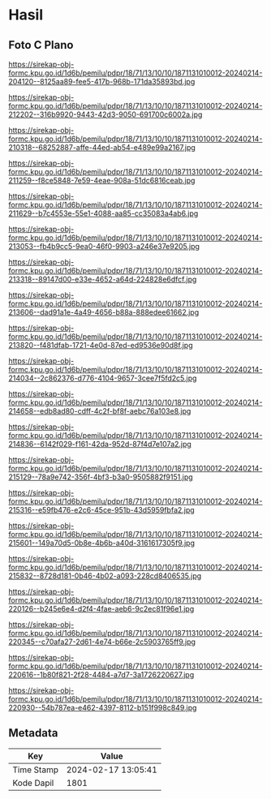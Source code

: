 # Hasil

## Foto C Plano

https://sirekap-obj-formc.kpu.go.id/1d6b/pemilu/pdpr/18/71/13/10/10/1871131010012-20240214-204120--8125aa89-fee5-417b-968b-171da35893bd.jpg

https://sirekap-obj-formc.kpu.go.id/1d6b/pemilu/pdpr/18/71/13/10/10/1871131010012-20240214-212202--316b9920-9443-42d3-9050-691700c6002a.jpg

https://sirekap-obj-formc.kpu.go.id/1d6b/pemilu/pdpr/18/71/13/10/10/1871131010012-20240214-210318--68252887-affe-44ed-ab54-e489e99a2167.jpg

https://sirekap-obj-formc.kpu.go.id/1d6b/pemilu/pdpr/18/71/13/10/10/1871131010012-20240214-211259--f8ce5848-7e59-4eae-908a-51dc6816ceab.jpg

https://sirekap-obj-formc.kpu.go.id/1d6b/pemilu/pdpr/18/71/13/10/10/1871131010012-20240214-211629--b7c4553e-55e1-4088-aa85-cc35083a4ab6.jpg

https://sirekap-obj-formc.kpu.go.id/1d6b/pemilu/pdpr/18/71/13/10/10/1871131010012-20240214-213053--fb4b9cc5-9ea0-46f0-9903-a246e37e9205.jpg

https://sirekap-obj-formc.kpu.go.id/1d6b/pemilu/pdpr/18/71/13/10/10/1871131010012-20240214-213318--89147d00-e33e-4652-a64d-224828e6dfcf.jpg

https://sirekap-obj-formc.kpu.go.id/1d6b/pemilu/pdpr/18/71/13/10/10/1871131010012-20240214-213606--dad91a1e-4a49-4656-b88a-888edee61662.jpg

https://sirekap-obj-formc.kpu.go.id/1d6b/pemilu/pdpr/18/71/13/10/10/1871131010012-20240214-213820--f481dfab-1721-4e0d-87ed-ed9536e90d8f.jpg

https://sirekap-obj-formc.kpu.go.id/1d6b/pemilu/pdpr/18/71/13/10/10/1871131010012-20240214-214034--2c862376-d776-4104-9657-3cee7f5fd2c5.jpg

https://sirekap-obj-formc.kpu.go.id/1d6b/pemilu/pdpr/18/71/13/10/10/1871131010012-20240214-214658--edb8ad80-cdff-4c2f-bf8f-aebc76a103e8.jpg

https://sirekap-obj-formc.kpu.go.id/1d6b/pemilu/pdpr/18/71/13/10/10/1871131010012-20240214-214836--6142f029-f161-42da-952d-87f4d7e107a2.jpg

https://sirekap-obj-formc.kpu.go.id/1d6b/pemilu/pdpr/18/71/13/10/10/1871131010012-20240214-215129--78a9e742-356f-4bf3-b3a0-9505882f9151.jpg

https://sirekap-obj-formc.kpu.go.id/1d6b/pemilu/pdpr/18/71/13/10/10/1871131010012-20240214-215316--e59fb476-e2c6-45ce-951b-43d5959fbfa2.jpg

https://sirekap-obj-formc.kpu.go.id/1d6b/pemilu/pdpr/18/71/13/10/10/1871131010012-20240214-215601--149a70d5-0b8e-4b6b-a40d-3161617305f9.jpg

https://sirekap-obj-formc.kpu.go.id/1d6b/pemilu/pdpr/18/71/13/10/10/1871131010012-20240214-215832--8728d181-0b46-4b02-a093-228cd8406535.jpg

https://sirekap-obj-formc.kpu.go.id/1d6b/pemilu/pdpr/18/71/13/10/10/1871131010012-20240214-220126--b245e6e4-d2f4-4fae-aeb6-9c2ec81f96e1.jpg

https://sirekap-obj-formc.kpu.go.id/1d6b/pemilu/pdpr/18/71/13/10/10/1871131010012-20240214-220345--c70afa27-2d61-4e74-b66e-2c5903765ff9.jpg

https://sirekap-obj-formc.kpu.go.id/1d6b/pemilu/pdpr/18/71/13/10/10/1871131010012-20240214-220616--1b80f821-2f28-4484-a7d7-3a1726220627.jpg

https://sirekap-obj-formc.kpu.go.id/1d6b/pemilu/pdpr/18/71/13/10/10/1871131010012-20240214-220930--54b787ea-e462-4397-8112-b151f998c849.jpg


## Metadata

| Key        | Value               |
| ---------- | ------------------- |
| Time Stamp | 2024-02-17 13:05:41 |
| Kode Dapil | 1801                |



